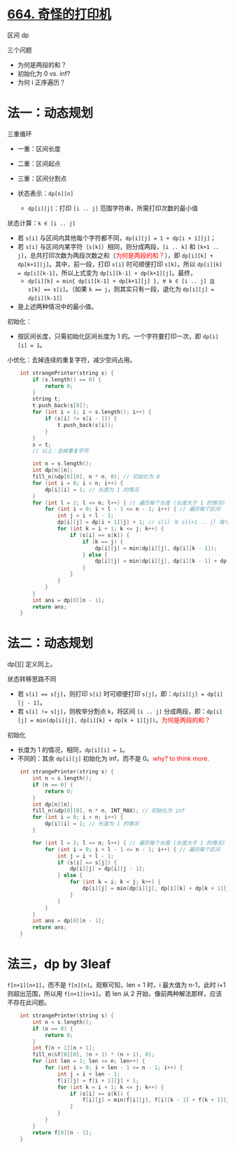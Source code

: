 # [664. 奇怪的打印机](https://leetcode.cn/problems/strange-printer/)

区间 dp

三个问题
- 为何是两段的和？
- 初始化为 0 vs. inf?
- 为何 i 正序遍历？

# 法一：动态规划

三重循环
- 一重：区间长度
- 二重：区间起点
- 三重：区间分割点

- 状态表示：`dp[n][n]`
  - `dp[i][j]`：打印 `[i .. j]` 范围字符串，所需打印次数的最小值

状态计算：`k ∈ [i .. j]`
- 若 `s[i]` 与区间内其他每个字符都不同，`dp[i][j] = 1 + dp[i + 1][j]`；
- 若 `s[i]` 与区间内某字符（`s[k]`）相同，则分成两段，`[i .. k]` 和 `[k+1 .. j]`，总共打印次数为两段次数之和（<font color="red">为何是两段的和？</font>），即 `dp[i][k] + dp[k+1][j]`。其中，前一段，打印 `s[i]` 时可顺便打印 `s[k]`，所以 `dp[i][k] = dp[i][k-1]`，所以上式变为 `dp[i][k-1] + dp[k+1][j]`。最终，
  - `dp[i][k] = min{ dp[i][k-1] + dp[k+1][j] }, ∀ k ∈ [i .. j] 且 s[k] == s[i]`。（如果 `k == j`，则其实只有一段，退化为 `dp[i][j] = dp[i][k-1]`）
- 是上述两种情况中的最小值。

初始化：
- 按区间长度，只需初始化区间长度为 1 的。一个字符要打印一次，即 `dp[i][i] = 1`。

小优化：去掉连续的重复字符，减少空间占用。

```cpp
    int strangePrinter(string s) {
        if (s.length() == 0) {
            return 0;
        }
        string t;
        t.push_back(s[0]);
        for (int i = 1; i < s.length(); i++) {
            if (s[i] != s[i - 1]) {
                t.push_back(s[i]);
            }
        }
        s = t;
        // 以上：去掉重复字符

        int n = s.length();
        int dp[n][n];
        fill_n(&dp[0][0], n * n, 0); // 初始化为 0
        for (int i = 0; i < n; i++) {
            dp[i][i] = 1; // 长度为 1 的情况
        }
        for (int l = 2; l <= n; l++) { // 遍历每个长度 (长度大于 1 的情况)
            for (int i = 0; i + l - 1 <= n - 1; i++) { // 遍历每个区间
                int j = i + l - 1;
                dp[i][j] = dp[i + 1][j] + 1; // s[i] 与 s[i+1 .. j] 每个字符都不同
                for (int k = i + 1; k <= j; k++) {
                    if (s[i] == s[k]) {
                        if (k == j) {
                            dp[i][j] = min(dp[i][j], dp[i][k - 1]);
                        } else {
                            dp[i][j] = min(dp[i][j], dp[i][k - 1] + dp[k + 1][j]);
                        }
                    }
                }
            }
        }
        int ans = dp[0][n - 1];
        return ans;
    }
```

# 法二：动态规划

dp[][] 定义同上。

状态转移思路不同
- 若 `s[i] == s[j]`，则打印 `s[i]` 时可顺便打印 `s[j]`，即：`dp[i][j] = dp[i][j - 1]`。
- 若 `s[i] != s[j]`，则枚举分割点 `k`，将区间 `[i .. j]` 分成两段，即：`dp[i][j] = min(dp[i][j], dp[i][k] + dp[k + 1][j])`。<font color="red">为何是两段的和？</font>

初始化
- 长度为 1 的情况，相同，`dp[i][i] = 1`。
- 不同的：其余 `dp[i][j]` 初始化为 inf，而不是 0。<font color="red">why? to think more.</font>

```cpp
    int strangePrinter(string s) {
        int n = s.length();
        if (n == 0) {
            return 0;
        }
        int dp[n][n];
        fill_n(&dp[0][0], n * n, INT_MAX); // 初始化为 inf
        for (int i = 0; i < n; i++) {
            dp[i][i] = 1; // 长度为 1 的情况
        }

        for (int l = 2; l <= n; l++) { // 遍历每个长度 (长度大于 1 的情况)
            for (int i = 0; i + l - 1 <= n - 1; i++) { // 遍历每个区间
                int j = i + l - 1;
                if (s[i] == s[j]) {
                    dp[i][j] = dp[i][j - 1];
                } else {
                    for (int k = i; k < j; k++) {
                        dp[i][j] = min(dp[i][j], dp[i][k] + dp[k + 1][j]);
                    }
                }
            }
        }
        int ans = dp[0][n - 1];
        return ans;
    }
```

# 法三，dp by 3leaf

`f[n+1][n+1]`，而不是 `f[n][n]`。观察可知，len = 1 时，i 最大值为 n-1，此时 i+1 则超出范围，所以用 `f[n+1][n+1]`。若 len 从 2 开始，像前两种解法那样，应该不存在此问题。

```cpp
    int strangePrinter(string s) {
        int n = s.length();
        if (n == 0) {
            return 0;
        }
        int f[n + 1][n + 1];
        fill_n(&f[0][0], (n + 1) * (n + 1), 0);
        for (int len = 1; len <= n; len++) {
            for (int i = 0; i + len - 1 <= n - 1; i++) {
                int j = i + len - 1;
                f[i][j] = f[i + 1][j] + 1;
                for (int k = i + 1; k <= j; k++) {
                    if (s[i] == s[k]) {
                        f[i][j] = min(f[i][j], f[i][k - 1] + f[k + 1][j]);
                    }
                }
            }
        }
        return f[0][n - 1];
    }
```
